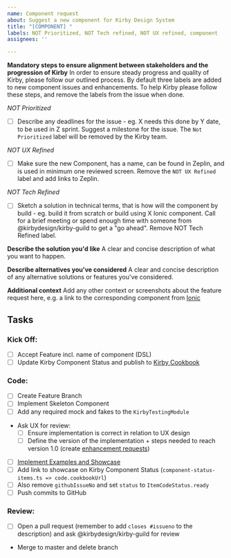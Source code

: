```yaml
---
name: Component request
about: Suggest a new component for Kirby Design System
title: "[COMPONENT] "
labels: NOT Prioritized, NOT Tech refined, NOT UX refined, component
assignees: ''

---
```


**Mandatory steps to ensure alignment between stakeholders and the progression of Kirby**
In order to ensure steady progress and quality of Kirby, please follow our outlined process. By default three labels are added to new component issues and enhancements. To help Kirby please follow these steps, and remove the labels from the issue when done.

*NOT Prioritized*
- [ ] Describe any deadlines for the issue - eg. X needs this done by Y date, to be used in Z sprint. Suggest a milestone for the issue. The `Not Prioritized` label will be removed by the Kirby team. 

*NOT UX Refined*
- [ ] Make sure the new Component, has a name, can be found in Zeplin, and is used in minimum one reviewed screen. Remove the `NOT UX Refined` label and add links to Zeplin.

*NOT Tech Refined*
- [ ] Sketch a solution in technical terms, that is how will the component by build - eg. build it from scratch or build using X Ionic component. Call for a brief meeting or spend enough time with someone from @kirbydesign/kirby-guild to get a "go ahead". Remove NOT Tech Refined label.

**Describe the solution you'd like**
A clear and concise description of what you want to happen.

**Describe alternatives you've considered**
A clear and concise description of any alternative solutions or features you've considered.

**Additional context**
Add any other context or screenshots about the feature request here, e.g. a link to the corresponding component from [Ionic](https://ionicframework.com/docs/components/)

## Tasks

### Kick Off:

- [ ] Accept Feature incl. name of component (DSL)
- [ ] Update Kirby Component Status and publish to [Kirby Cookbook](https://cookbook.kirby.design)

### Code:

- [ ] Create Feature Branch
- [ ] Implement Skeleton Component
- [ ] Add any required mock and fakes to the `KirbyTestingModule`
- Ask UX for review:
  - [ ] Ensure implementation is correct in relation to UX design
  - [ ] Define the version of the implementation + steps needed to reach version 1.0 (create [enhancement requests](https://github.com/kirbydesign/designsystem/issues/new?assignees=&labels=enhancement&template=enhancement-request.md&title=%5BEnhancement%5D))
- [ ] [Implement Examples and Showcase](https://cookbook.kirby.design/home/showcase/button)
- [ ] Add link to showcase on Kirby Component Status (`component-status-items.ts => code.cookbookUrl`)
- [ ] Also remove `githubIssueNo` and set `status` to `ItemCodeStatus.ready`
- [ ] Push commits to GitHub

### Review:

- [ ] Open a pull request (remember to add `closes #issueno` to the description) and ask @kirbydesign/kirby-guild for review
- Merge to master and delete branch
